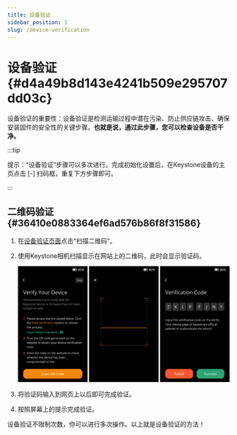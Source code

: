 ```yaml
---
title: 设备验证
sidebar_position: 1
slug: /device-verification
---
```




# 设备验证 {#d4a49b8d143e4241b509e295707dd03c}


设备验证的重要性：设备验证是检测运输过程中潜在污染、防止供应链攻击、确保安装固件的安全性的关键步骤。**也就是说，通过此步骤，您可以检查设备是否干净。**


:::tip

提示：“设备验证”步骤可以多次进行。完成初始化设置后，在Keystone设备的主页点击 [-] 扫码框，重复下方步骤即可。

:::




## 二维码验证 {#36410e0883364ef6ad576b86f8f31586}

1. 在[设备验证页面](https://keyst.one/authentication)点击“扫描二维码”。
1. 使用Keystone相机扫描显示在网站上的二维码，此时会显示验证码。

	![](./464442374.png)

1. 将验证码输入到网页上以后即可完成验证。
1. 按照屏幕上的提示完成验证。

设备验证不限制次数，你可以进行多次操作。以上就是设备验证的方法！

